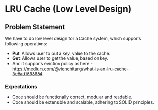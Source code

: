 # LRU Cache (Low Level Design) 
## Problem Statement
We have to do low level design for a Cache system, which supports following operations:
* **Put**: Allows user to put a key, value to the cache.
* **Get**: Allows user to get the value, based on key.
* And it supports eviction policy as here - https://medium.com/@vienchitang/what-is-an-lru-cache-3e8ad1853584

### Expectations
* Code should be functionally correct, modular and readable. 
* Code should be extensible and scalable, adhering to SOLID principles. 

